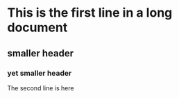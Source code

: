 # This is the first line in a long document 

## smaller header

### yet smaller header

The second line is here

